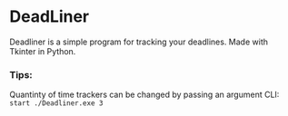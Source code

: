 # DeadLiner
Deadliner is a simple program for tracking your deadlines. Made with Tkinter in Python.

### Tips:
Quantinty of time trackers can be changed by passing an argument
CLI: `start ./Deadliner.exe 3`
